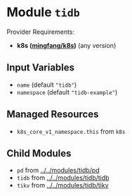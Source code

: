 
# Module `tidb`

Provider Requirements:
* **k8s ([mingfang/k8s](https://registry.terraform.io/providers/mingfang/k8s/latest))** (any version)

## Input Variables
* `name` (default `"tidb"`)
* `namespace` (default `"tidb-example"`)

## Managed Resources
* `k8s_core_v1_namespace.this` from `k8s`

## Child Modules
* `pd` from [../../modules/tidb/pd](../../modules/tidb/pd)
* `tidb` from [../../modules/tidb/tidb](../../modules/tidb/tidb)
* `tikv` from [../../modules/tidb/tikv](../../modules/tidb/tikv)

